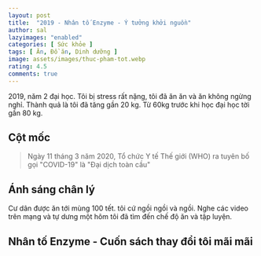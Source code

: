 ```yaml
---
layout: post
title:  "2019 - Nhân tố Enzyme - Ý tưởng khởi nguồn"
author: sal
lazyimages: "enabled"
categories: [ Sức khỏe ]
tags: [ Ăn, Đồ ăn, Dinh dưỡng ]
image: assets/images/thuc-pham-tot.webp
rating: 4.5
comments: true
---
```


2019, năm 2 đại học. Tôi bị stress rất nặng, tôi đã ăn ăn và ăn không ngừng nghỉ. Thành quả là tôi đã tăng gần 20 kg. Từ 60kg trước khi học đại học tời gần 80 kg.
## Cột mốc
> Ngày 11 tháng 3 năm 2020, Tổ chức Y tế Thế giới (WHO) ra tuyên bố gọi "COVID-19" là "Đại dịch toàn cầu"
## Ánh sáng chân lý
Cư dân được ăn tới mùng 100 tết. tôi cứ ngồi ngồi và ngồi. Nghe các video trên mạng và tự dưng một hôm tôi đã tìm đến chế độ ăn và tập luyện.
## Nhân tố Enzyme - Cuốn sách thay đổi tôi mãi mãi

